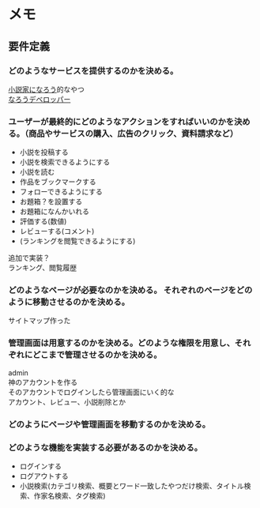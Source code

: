 # メモ

## 要件定義

### どのようなサービスを提供するのかを決める。

[小説家になろう](https://syosetu.com)的なやつ  
[なろうデベロッパー](https://dev.syosetu.com/man/man/)

### ユーザーが最終的にどのようなアクションをすればいいのかを決める。（商品やサービスの購入、広告のクリック、資料請求など）

- 小説を投稿する
- 小説を検索できるようにする
- 小説を読む
- 作品をブックマークする
- フォローできるようにする
- お題箱？を設置する
- お題箱になんかいれる
- 評価する(数値)
- レビューする(コメント)
- (ランキングを閲覧できるようにする)

追加で実装？  
ランキング、閲覧履歴

### どのようなページが必要なのかを決める。 それぞれのページをどのように移動させるのかを決める。

サイトマップ作った

### 管理画面は用意するのかを決める。どのような権限を用意し、それぞれにどこまで管理させるのかを決める。

admin  
神のアカウントを作る  
そのアカウントでログインしたら管理画面にいく的な  
アカウント、レビュー、小説削除とか

### どのようにページや管理画面を移動するのかを決める。

### どのような機能を実装する必要があるのかを決める。

- ログインする
- ログアウトする
- 小説検索(カテゴリ検索、概要とワード一致したやつだけ検索、タイトル検索、作家名検索、タグ検索)